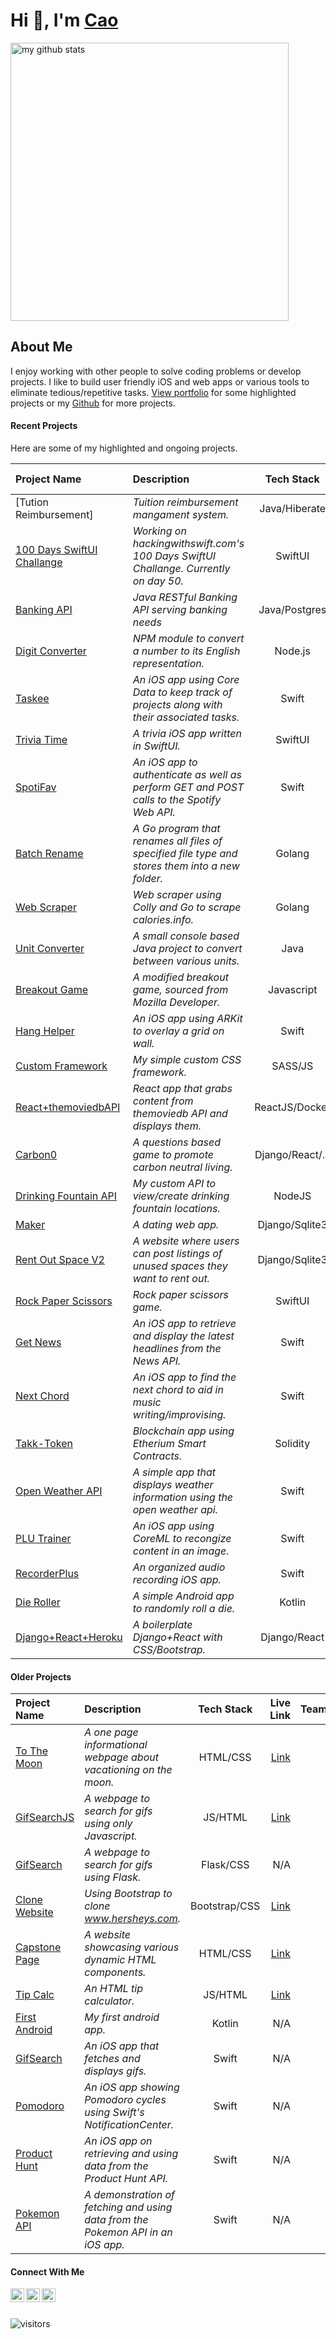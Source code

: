 # Hi 👋, I'm [Cao](https://www.makeschool.com/portfolio/cao-mai)
<p align="left">
<img src="https://github-readme-stats.vercel.app/api?username=caocmai&show_icons=true&title_color=fff&icon_color=ffbb00&text_color=9f9f9f&bg_color=151515" alt="my github stats" width="445"/>
</p>

## About Me
I enjoy working with other people to solve coding problems or develop projects. I like to build user friendly iOS and web apps or various tools to eliminate tedious/repetitive tasks. [View portfolio](https://www.makeschool.com/portfolio/cao-mai) for some highlighted projects or my [Github](https://github.com/caocmai) for more projects.


#### Recent Projects
Here are some of my highlighted and ongoing projects.

| Project Name                                              | Description          | Tech Stack        | Live Link         | Team/Solo |  
| :---                                                      |:---     | :---:             | ---:              | ---:          | 
| [Tution Reimbursement]                        | *Tuition reimbursement mangament system.* | Java/Hiberate   | N/A           | Solo |
| [100 Days SwiftUI Challange](https://github.com/caocmai/SwiftUI-Challenge) | *Working on hackingwithswift.com's 100 Days SwiftUI Challange. Currently on day 50.* | SwiftUI | N/A | Solo | 
| [Banking API](https://github.com/caocmai/Banking-API)   | *Java RESTful Banking API serving banking needs* | Java/Postgres | N/A |  Solo |
| [Digit Converter](https://github.com/caocmai/Digit-Converter)| *NPM module to convert a number to its English representation.* | Node.js             | N/A          | Solo | 
| [Taskee](https://github.com/caocmai/taskee-app)             | *An iOS app using Core Data to keep track of projects along with their associated tasks.* | Swift             | N/A          | Solo |
| [Trivia Time](https://github.com/caocmai/TriviaTime)           | *A trivia iOS app written in SwiftUI.* | SwiftUI             | N/A          | Solo |
| [SpotiFav](https://github.com/caocmai/spotiFav)             | *An iOS app to authenticate as well as perform GET and POST calls to the Spotify Web API.* | Swift             | N/A          | Solo | 
| [Batch Rename](https://github.com/caocmai/Batch-Rename)     | *A Go program that renames all files of specified file type and stores them into a new folder.* | Golang                | N/A          | Solo | 
| [Web Scraper](https://github.com/caocmai/Web-Scraper)       | *Web scraper using Colly and Go to scrape calories.info.* | Golang                  | N/A         | Solo  |
| [Unit Converter](https://github.com/caocmai/Unit-Converter) | *A small console based Java project to convert between various units.* | Java | N/A | Solo |
| [Breakout Game](https://github.com/caocmai/breakout-game)   | *A modified breakout game, sourced from Mozilla Developer.* | Javascript        | [Play](https://caomai.live/breakout-game/)        |Solo |
| [Hang Helper](https://github.com/caocmai/HangHelper)        | *An iOS app using ARKit to overlay a grid on wall.* | Swift                  | N/A         | Solo  |
| [Custom Framework](https://github.com/caocmai/custom-css-framework)    | *My simple custom CSS framework.* | SASS/JS             | [Link](https://caomai.live/custom-css-framework/)         | Solo |
| [React+themoviedbAPI](https://github.com/caocmai/react-themoviedb)  | *React app that grabs content from themoviedb API and displays them.* | ReactJS/Docker         | [Link](https://caocmai.github.io/react-themoviedb) | Solo |
| [Carbon0](https://github.com/Carbon0-Games/carbon0-web-app) | *A questions based game to promote carbon neutral living.* | Django/React/...  | [Link](https://carbon0.herokuapp.com/) | Team |
| [Drinking Fountain API](https://github.com/caocmai/drinking-fountains-api) | *My custom API to view/create drinking fountain locations.*  | NodeJS | N/A | Solo |
| [Maker](https://github.com/caocmai/maker) | *A dating web app.* | Django/Sqlite3 | [Link](https://maker-s-a.herokuapp.com/) | Team |
| [Rent Out Space V2](https://github.com/caocmai/renting-out-space-v2) | *A  website where users can post listings of unused spaces they want to rent out.* | Django/Sqlite3 | [Link](https://renting-out-space-new.herokuapp.com/) | Solo |
| [Rock Paper Scissors](https://github.com/caocmai/RockPaperScissorsGame) | *Rock paper scissors game.* | SwiftUI | N/A | Solo |
| [Get News](https://github.com/caocmai/get-news-app) | *An iOS app to retrieve and display the latest headlines from the News API.*  | Swift | N/A | Solo |
| [Next Chord](https://github.com/caocmai/next-chord) | *An iOS app to find the next chord to aid in music writing/improvising.* | Swift | N/A | Solo |
| [Takk-Token](https://github.com/ellojess/Takk-Token) | *Blockchain app using Etherium Smart Contracts.* | Solidity | N/A | Team |
| [Open Weather API](https://github.com/caocmai/open-weather-api) | *A simple app that displays weather information using the open weather api.*  | Swift | N/A | Solo
| [PLU Trainer](https://github.com/MondaleFelix/PLUTrainer) | *An iOS app using CoreML to recongize content in an image.* | Swift | N/A | Team |
| [RecorderPlus](https://github.com/caocmai/Recorder-Plus) | *An organized audio recording iOS app.* | Swift | N/A | Solo |
| [Die Roller](https://github.com/caocmai/die-roller) | *A simple Android app to randomly roll a die.* | Kotlin | N/A | Solo |
| [Django+React+Heroku](https://github.com/caocmai/django-react-heroku) | *A boilerplate Django+React with CSS/Bootstrap.* | Django/React | [Link](https://cm-react-test6.herokuapp.com/) | Solo | 


#### Older Projects

| Project Name                                              | Description          | Tech Stack        | Live Link         | Team/Solo |  
| :---                                                      |:---     | :---:             | ---:              | ---:          | 
| [To The Moon](https://github.com/caocmai/to-the-moon) | *A one page informational webpage about vacationing on the moon.* | HTML/CSS | [Link](https://caocmai.github.io/to-the-moon/) | Solo |
| [GifSearchJS](https://github.com/caocmai/gif-search) |*A webpage to search for gifs using only Javascript.* | JS/HTML | [Link](https://caocmai.github.io/gif-search/) | Solo |
| [GifSearch](https://github.com/NinjaAung/gifSearch) |*A webpage to search for gifs using Flask.*| Flask/CSS | N/A | Team | 
| [Clone Website](https://github.com/caocmai/Clone-URL) | *Using Bootstrap to clone www.hersheys.com.*| Bootstrap/CSS | [Link](https://caocmai.github.io/Clone-URL/) | Solo |
| [Capstone Page](https://github.com/caocmai/Capstone) | *A website showcasing various dynamic HTML components.* | HTML/CSS | [Link](https://caocmai.github.io/Capstone/) | Solo |
| [Tip Calc](https://github.com/caocmai/tip-calc-v2) | *An HTML tip calculator.* | JS/HTML | [Link](https://caocmai.github.io/tip-calc-v2/) | Solo | 
| [First Android](https://github.com/caocmai/my-first-android-app) | *My first android app.*| Kotlin | N/A | Solo | 
| [GifSearch](https://github.com/caocmai/giphy-search-ios) | *An iOS app that fetches and displays gifs.*| Swift | N/A | Solo |
| [Pomodoro](https://github.com/caocmai/mob1-3-pomodoro) | *An iOS app showing Pomodoro cycles using Swift's NotificationCenter.*| Swift | N/A | Solo |
| [Product Hunt](https://github.com/caocmai/product-hunt) | *An iOS app on retrieving and using data from the Product Hunt API.* | Swift | N/A | Solo |
| [Pokemon API](https://github.com/caocmai/mob1.3-fetching-from-api) | *A demonstration of fetching and using data from the Pokemon API in an iOS app.*| Swift | N/A | Solo |


#### Connect With Me

[<img align="left" alt="caocmai | LinkedIn" width="22px" src="https://cdn.jsdelivr.net/npm/simple-icons@v3/icons/linkedin.svg" />][linkedin]
[<img align="left" alt="caocmai | Medium" width="22px" src="https://cdn.jsdelivr.net/npm/simple-icons@3.12.0/icons/medium.svg" />][medium]
[<img align="left" alt="caocmai | Medium" width="22px" src="https://cdn.jsdelivr.net/npm/simple-icons@3.12.0/icons/github.svg" />][github]

<br/>
<br/>

![visitors](https://visitor-badge.glitch.me/badge?page_id=caocmai.caocmai)


[linkedin]: https://www.linkedin.com/in/caocmai/
[medium]: https://cao-mai.medium.com/
[github]: https://github.com/caocmai/



